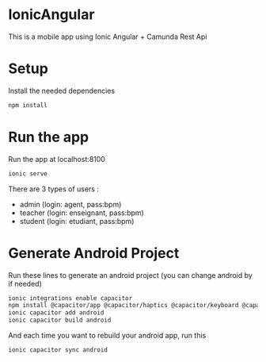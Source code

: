 # IonicAngular

This is a mobile app using Ionic Angular + Camunda Rest Api

# Setup

Install the needed dependencies

```bash
npm install
```

# Run the app

Run the app at localhost:8100

```bash
ionic serve
```
There are 3 types of users :  
- admin (login: agent, pass:bpm)  
- teacher (login: enseignant, pass:bpm)  
- student (login: etudiant, pass:bpm)

# Generate Android Project

Run these lines to generate an android project (you can change android by  if needed)

```bash
ionic integrations enable capacitor
npm install @capacitor/app @capacitor/haptics @capacitor/keyboard @capacitor/status-bar
ionic capacitor add android
ionic capacitor build android
```

And each time you want to rebuild your android app, run this

```bash
ionic capacitor sync android
```
